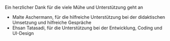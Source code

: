 Ein herzlicher Dank für die viele Mühe und Unterstützung geht an

* Malte Aschermann, für die hilfreiche Unterstützung bei der didaktischen Umsetzung und hilfreiche Gespräche
* Ehsan Tatasadi, für die Unterstützung bei der Entwicklung, Coding und UI-Design
